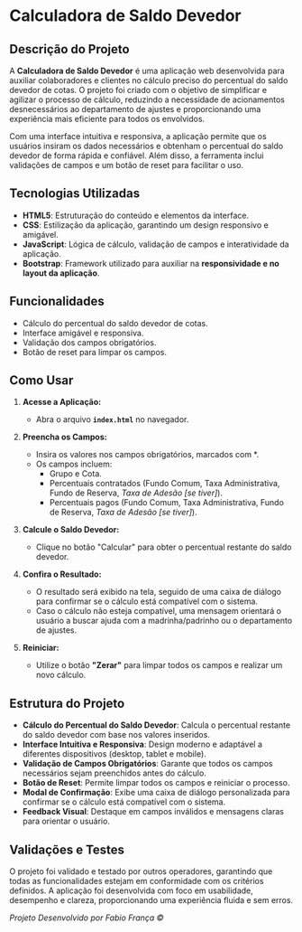 # Calculadora de Saldo Devedor  

## Descrição do Projeto  
A **Calculadora de Saldo Devedor** é uma aplicação web desenvolvida para auxiliar colaboradores e clientes no cálculo preciso do percentual do saldo devedor de cotas. O projeto foi criado com o objetivo de simplificar e agilizar o processo de cálculo, reduzindo a necessidade de acionamentos desnecessários ao departamento de ajustes e proporcionando uma experiência mais eficiente para todos os envolvidos.  

Com uma interface intuitiva e responsiva, a aplicação permite que os usuários insiram os dados necessários e obtenham o percentual do saldo devedor de forma rápida e confiável. Além disso, a ferramenta inclui validações de campos e um botão de reset para facilitar o uso.  

## Tecnologias Utilizadas  
- **HTML5**: Estruturação do conteúdo e elementos da interface.  
- **CSS**: Estilização da aplicação, garantindo um design responsivo e amigável.  
- **JavaScript**: Lógica de cálculo, validação de campos e interatividade da aplicação.  
- **Bootstrap**: Framework utilizado para auxiliar na **responsividade e no layout da aplicação**.  

## Funcionalidades  
- Cálculo do percentual do saldo devedor de cotas.  
- Interface amigável e responsiva.  
- Validação dos campos obrigatórios.  
- Botão de reset para limpar os campos.  

## Como Usar  
1. **Acesse a Aplicação:**  
    * Abra o arquivo **`index.html`** no navegador.

2. **Preencha os Campos:**  
    * Insira os valores nos campos obrigatórios, marcados com *.  
    * Os campos incluem:  
        * Grupo e Cota.  
        * Percentuais contratados (Fundo Comum, Taxa Administrativa, Fundo de Reserva, *Taxa de Adesão [se tiver]*).  
        * Percentuais pagos (Fundo Comum, Taxa Administrativa, Fundo de Reserva, *Taxa de Adesão [se tiver]*).  

3. **Calcule o Saldo Devedor:**  
    * Clique no botão "Calcular" para obter o percentual restante do saldo devedor.  

4. **Confira o Resultado:**  
    * O resultado será exibido na tela, seguido de uma caixa de diálogo para confirmar se o cálculo está compatível com o sistema.  
    * Caso o cálculo não esteja compatível, uma mensagem orientará o usuário a buscar ajuda com a madrinha/padrinho ou o departamento de ajustes.  

5. **Reiniciar:**  
    * Utilize o botão **"Zerar"** para limpar todos os campos e realizar um novo cálculo.  

## Estrutura do Projeto  
- **Cálculo do Percentual do Saldo Devedor**: Calcula o percentual restante do saldo devedor com base nos valores inseridos.  
- **Interface Intuitiva e Responsiva**: Design moderno e adaptável a diferentes dispositivos (desktop, tablet e mobile).  
- **Validação de Campos Obrigatórios**: Garante que todos os campos necessários sejam preenchidos antes do cálculo.  
- **Botão de Reset**: Permite limpar todos os campos e reiniciar o processo.  
- **Modal de Confirmação**: Exibe uma caixa de diálogo personalizada para confirmar se o cálculo está compatível com o sistema.  
- **Feedback Visual**: Destaque em campos inválidos e mensagens claras para orientar o usuário.  

## Validações e Testes  

O projeto foi validado e testado por outros operadores, garantindo que todas as funcionalidades estejam em conformidade com os critérios definidos. A aplicação foi desenvolvida com foco em usabilidade, desempenho e clareza, proporcionando uma experiência fluida e sem erros.  

<p align="left"><i>Projeto Desenvolvido por Fabio França ©</i></p>  
